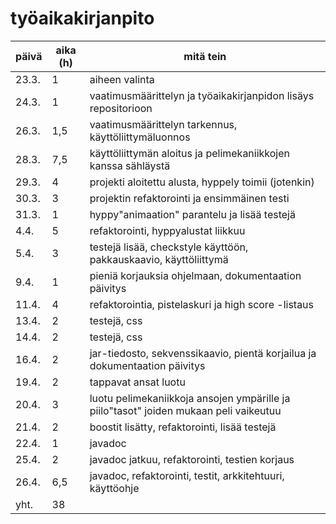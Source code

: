 # työaikakirjanpito
| päivä | aika (h) | mitä tein |
|-------|----------|-----------|
|23.3.  | 1        | aiheen valinta | 
|24.3.  | 1        | vaatimusmäärittelyn ja työaikakirjanpidon lisäys repositorioon |
|26.3.  | 1,5      | vaatimusmäärittelyn tarkennus, käyttöliittymäluonnos |
|28.3.  | 7,5      | käyttöliittymän aloitus ja pelimekaniikkojen kanssa sähläystä |
|29.3.  | 4        | projekti aloitettu alusta, hyppely toimii (jotenkin) |
|30.3.  | 3        | projektin refaktorointi ja ensimmäinen testi |
|31.3.  | 1        | hyppy"animaation" parantelu ja lisää testejä |
|4.4.   | 5        | refaktorointi, hyppyalustat liikkuu |
|5.4.   | 3        | testejä lisää, checkstyle käyttöön, pakkauskaavio, käyttöliittymä |
|9.4.   | 1        | pieniä korjauksia ohjelmaan, dokumentaation päivitys |
|11.4.  | 4        | refaktorointia, pistelaskuri ja high score -listaus |
|13.4.  | 2        | testejä, css |
|14.4.  | 2        | testejä, css |
|16.4.  | 2        | jar-tiedosto, sekvenssikaavio, pientä korjailua ja dokumentaation päivitys |
|19.4.  | 2        | tappavat ansat luotu |
|20.4.  | 3        | luotu pelimekaniikkoja ansojen ympärille ja piilo"tasot" joiden mukaan peli vaikeutuu |
|21.4.  | 2        | boostit lisätty, refaktorointi, lisää testejä |
|22.4.  | 1        | javadoc |
|25.4.  | 2        | javadoc jatkuu, refaktorointi, testien korjaus |
|26.4.  | 6,5      | javadoc, refaktorointi, testit, arkkitehtuuri, käyttöohje |
|yht.   | 38       | 